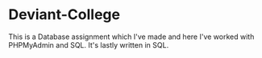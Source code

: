 # Deviant-College
This is a Database assignment which I've made and here I've worked with PHPMyAdmin and SQL. It's lastly written in SQL.
